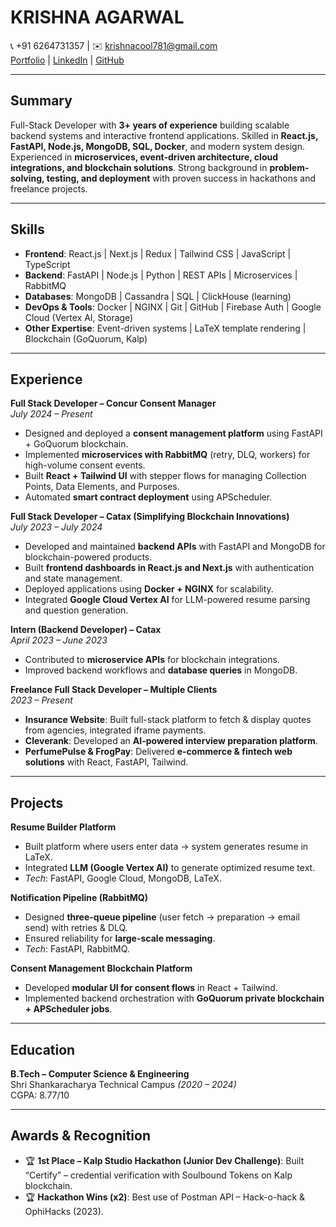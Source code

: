 # KRISHNA AGARWAL

📞 +91 6264731357 | ✉️ krishnacool781@gmail.com  
[Portfolio](https://krishnaagarwal.vercel.app) | [LinkedIn](https://www.linkedin.com/in/krishna781) | [GitHub](https://github.com/krishnaagarwal781)

---

## Summary

Full-Stack Developer with **3+ years of experience** building scalable backend systems and interactive frontend applications. Skilled in **React.js, FastAPI, Node.js, MongoDB, SQL, Docker**, and modern system design. Experienced in **microservices, event-driven architecture, cloud integrations, and blockchain solutions**. Strong background in **problem-solving, testing, and deployment** with proven success in hackathons and freelance projects.

---

## Skills

- **Frontend**: React.js | Next.js | Redux | Tailwind CSS | JavaScript | TypeScript
- **Backend**: FastAPI | Node.js | Python | REST APIs | Microservices | RabbitMQ
- **Databases**: MongoDB | Cassandra | SQL | ClickHouse (learning)
- **DevOps & Tools**: Docker | NGINX | Git | GitHub | Firebase Auth | Google Cloud (Vertex AI, Storage)
- **Other Expertise**: Event-driven systems | LaTeX template rendering | Blockchain (GoQuorum, Kalp)

---

## Experience

**Full Stack Developer – Concur Consent Manager**  
_July 2024 – Present_

- Designed and deployed a **consent management platform** using FastAPI + GoQuorum blockchain.
- Implemented **microservices with RabbitMQ** (retry, DLQ, workers) for high-volume consent events.
- Built **React + Tailwind UI** with stepper flows for managing Collection Points, Data Elements, and Purposes.
- Automated **smart contract deployment** using APScheduler.

**Full Stack Developer – Catax (Simplifying Blockchain Innovations)**  
_July 2023 – July 2024_

- Developed and maintained **backend APIs** with FastAPI and MongoDB for blockchain-powered products.
- Built **frontend dashboards in React.js and Next.js** with authentication and state management.
- Deployed applications using **Docker + NGINX** for scalability.
- Integrated **Google Cloud Vertex AI** for LLM-powered resume parsing and question generation.

**Intern (Backend Developer) – Catax**  
_April 2023 – June 2023_

- Contributed to **microservice APIs** for blockchain integrations.
- Improved backend workflows and **database queries** in MongoDB.

**Freelance Full Stack Developer – Multiple Clients**  
_2023 – Present_

- **Insurance Website**: Built full-stack platform to fetch & display quotes from agencies, integrated iframe payments.
- **Cleverank**: Developed an **AI-powered interview preparation platform**.
- **PerfumePulse & FrogPay**: Delivered **e-commerce & fintech web solutions** with React, FastAPI, Tailwind.

---

## Projects

**Resume Builder Platform**

- Built platform where users enter data → system generates resume in LaTeX.
- Integrated **LLM (Google Vertex AI)** to generate optimized resume text.
- _Tech_: FastAPI, Google Cloud, MongoDB, LaTeX.

**Notification Pipeline (RabbitMQ)**

- Designed **three-queue pipeline** (user fetch → preparation → email send) with retries & DLQ.
- Ensured reliability for **large-scale messaging**.
- _Tech_: FastAPI, RabbitMQ.

**Consent Management Blockchain Platform**

- Developed **modular UI for consent flows** in React + Tailwind.
- Implemented backend orchestration with **GoQuorum private blockchain + APScheduler jobs**.

---

## Education

**B.Tech – Computer Science & Engineering**  
Shri Shankaracharya Technical Campus _(2020 – 2024)_  
CGPA: 8.77/10

---

## Awards & Recognition

- 🏆 **1st Place – Kalp Studio Hackathon (Junior Dev Challenge)**: Built “Certify” – credential verification with Soulbound Tokens on Kalp blockchain.
- 🏆 **Hackathon Wins (x2)**: Best use of Postman API – Hack-o-hack & OphiHacks (2023).
